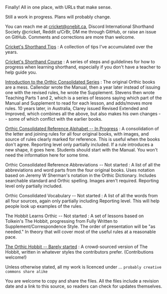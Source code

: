 Finally! All in one place, with URLs that make sense.

Still a work in progress. Plans will probably change.

You can reach me at cricket@onebit.ca, Discord International Shorthand Society @cricket, Reddit u/CrBr, DM me through GitHub, or raise an issue on GitHub. Comments and corrections are more than welcome.

[Cricket's Shorthand Tips](cr-shorthand-tips.md)
: A collection of tips I've accumulated over the years.

[Cricket's Shorthand Course](cr-shorthand-course.md)
: A series of steps and guildelines for how to progress when learning shorthand, especially if you don't have a teacher to help guide you.

[Introduction to the Orthic Consolidated Series](orth-cnsl-intro.md)
: The original Orthic books are a mess. Callendar wrote the Manual, then a year later instead of issuing one with the revised rules, he wrote the Supplement. Stevens then wrote Teaching Parts 1 and 2, which is a series of lessons saying which part of the Manual and Supplement to read for each lesson, and adds/moves more rules. 10 years later, in Australia, Clarey issued Revised Extended and Improved, which combines all the above, but also makes his own changes -- some of which conflict with the earlier books.

[Orthic Consolidated Reference Alphabet -- In Progress](orth-cnsl-ref-alph.md)
: A consolidation of the letter and joining rules for all four original books, with images, and source of rules clearly marked for reference. This is useful when the books don't agree. Reporting level only partially included. If a rule introduces a new shape, it goes here. Students should start with the Manual. You won't need the information here for some time.

Orthic Consolidated Reference Abbreviations -- Not started
: A list of all the abbreviations and word parts from the four original books. Uses notation based on Jeremy W Sherman's notation in the Orthic Dictionary. Includes searchable standard and Orthic spelling. Images aren't required. Reporting level only partially included.

Orthic Consolidated Vocabulary -- Not started
: A list of all the words from all four sources, again only partially including Reporting level. This will help people look up examples of the rules.

The Hobbit Learns Orthic -- Not started
: A set of lessons based on Tolkein's The Hobbit, progressing from Fully Written to Supplement/Correspondence Style. The order of presentation will be "as needed." In theory that will cover most of the useful rules at a reasonable pace.

[The Orthic Hobbit -- Barely started](orth-hobbit.md)
: A crowd-sourced version of The Hobbit, written in whatever styles the contributors prefer. (Contributions welcome!)


Unless otherwise stated, all my work is licenced under ...
``` probably creative commons share alike ```

You are welcome to copy and share the files. All the files include a revision date and a link to this source, so readers can check for updates themselves.



